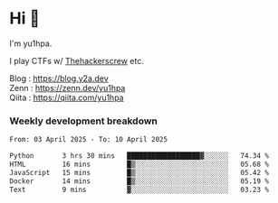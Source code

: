 # Hi 👋

I'm yu1hpa.

I play CTFs w/ [Thehackerscrew](https://www.thehackerscrew.team/) etc.

Blog : https://blog.y2a.dev  
Zenn : https://zenn.dev/yu1hpa  
Qiita : https://qiita.com/yu1hpa  

### Weekly development breakdown

<!--START_SECTION:waka-->

```txt
From: 03 April 2025 - To: 10 April 2025

Python       3 hrs 30 mins   ██████████████████▓░░░░░░   74.34 %
HTML         16 mins         █▒░░░░░░░░░░░░░░░░░░░░░░░   05.68 %
JavaScript   15 mins         █▒░░░░░░░░░░░░░░░░░░░░░░░   05.42 %
Docker       14 mins         █▒░░░░░░░░░░░░░░░░░░░░░░░   05.19 %
Text         9 mins          ▓░░░░░░░░░░░░░░░░░░░░░░░░   03.23 %
```

<!--END_SECTION:waka-->

